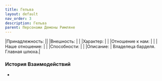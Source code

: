 ```yaml
---
title: Гельва
layout: default
nav_order: 3
description: Гельва
parent: Персонажи Демоны Римляне
---
```

|Принадлежность: ||
|Внешность: | |
|Характер: | |
|Отношение к нам: | |
|Наше отношение: | |
|Способности: | |
|Описание: | Владелеца барделя. Главная шлюха.|

### История Взаимодействий
- 
